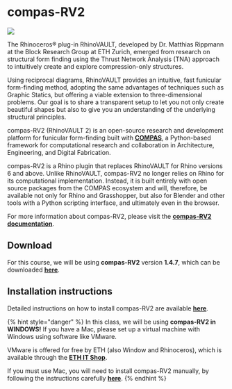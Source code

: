 # compas-RV2

![](../.gitbook/assets/plugin\_title\_slides\_compas\_rv2.jpg)

The Rhinoceros® plug-in RhinoVAULT, developed by Dr. Matthias Rippmann at the Block Research Group at ETH Zurich, emerged from research on structural form finding using the Thrust Network Analysis (TNA) approach to intuitively create and explore compression-only structures.

Using reciprocal diagrams, RhinoVAULT provides an intuitive, fast funicular form-finding method, adopting the same advantages of techniques such as Graphic Statics, but offering a viable extension to three-dimensional problems. Our goal is to share a transparent setup to let you not only create beautiful shapes but also to give you an understanding of the underlying structural principles.

compas-RV2 (RhinoVAULT 2) is an open-source research and development platform for funicular form-finding built with [**COMPAS**](https://compas-dev.github.io), a Python-based framework for computational research and collaboration in Architecture, Engineering, and Digital Fabrication.

compas-RV2 is a Rhino plugin that replaces RhinoVAULT for Rhino versions 6 and above. Unlike RhinoVAULT, compas-RV2 no longer relies on Rhino for its computational implementation. Instead, it is built entirely with open source packages from the COMPAS ecosystem and will, therefore, be available not only for Rhino and Grasshopper, but also for Blender and other tools with a Python scripting interface, and ultimately even in the browser.

For more information about compas-RV2, please visit the [**compas-RV2 documentation**](https://blockresearchgroup.gitbook.io/rv2/).

## Download

For this course, we will be using **compas-RV2** version **1.4.7**, which can be downloaded [**here**](https://github.com/BlockResearchGroup/compas-RV2/releases/tag/v1.4.7).

## Installation instructions

Detailed instructions on how to install compas-RV2 are available [**here**](https://blockresearchgroup.gitbook.io/rv2/quick-start/windows-install).

{% hint style="danger" %}
In this class, we will be using **compas-RV2 in WINDOWS!** If you have a Mac, please set up a virtual machine with Windows using software like VMware.

VMware is offered for free by ETH (also Window and Rhinoceros), which is available through the [**ETH IT Shop**](https://itshop.ethz.ch/EndUser/Items/Home).



If you must use Mac, you will need to install compas-RV2 manually, by following the instructions carefully [**here**](https://blockresearchgroup.gitbook.io/rv2/documentation/dev-installs/manual-install).
{% endhint %}
